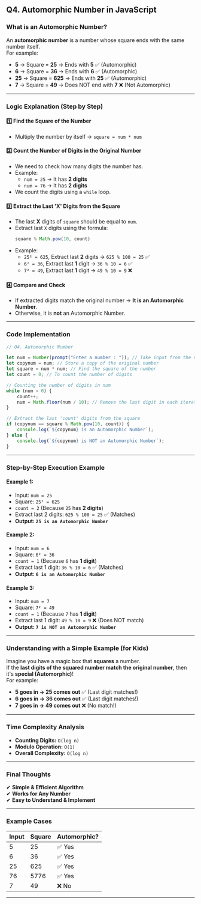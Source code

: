 ## **Q4. Automorphic Number in JavaScript**

### **What is an Automorphic Number?**  
An **automorphic number** is a number whose square ends with the same number itself.  
For example:
- **5** → Square = **25** → Ends with **5** ✅ (Automorphic)
- **6** → Square = **36** → Ends with **6** ✅ (Automorphic)
- **25** → Square = **625** → Ends with **25** ✅ (Automorphic)
- **7** → Square = **49** → Does NOT end with **7** ❌ (Not Automorphic)

---

### **Logic Explanation (Step by Step)**
#### **1️⃣ Find the Square of the Number**
   - Multiply the number by itself → `square = num * num`

#### **2️⃣ Count the Number of Digits in the Original Number**
   - We need to check how many digits the number has.
   - Example:  
     - `num = 25` → It has **2 digits**  
     - `num = 76` → It has **2 digits**
   - We count the digits using a `while` loop.

#### **3️⃣ Extract the Last 'X' Digits from the Square**
   - The last **X** digits of `square` should be equal to `num`.
   - Extract last `X` digits using the formula:
     ```javascript
     square % Math.pow(10, count)
     ```
   - Example:  
     - `25² = 625`, Extract last **2** digits → `625 % 100 = 25` ✅
     - `6² = 36`, Extract last **1** digit → `36 % 10 = 6` ✅
     - `7² = 49`, Extract last **1** digit → `49 % 10 = 9` ❌

#### **4️⃣ Compare and Check**
   - If extracted digits match the original number → **It is an Automorphic Number**.
   - Otherwise, it is **not** an Automorphic Number.

---

### **Code Implementation**
```javascript
// Q4. Automorphic Number

let num = Number(prompt("Enter a number : ")); // Take input from the user
let copynum = num; // Store a copy of the original number
let square = num * num; // Find the square of the number
let count = 0; // To count the number of digits

// Counting the number of digits in num
while (num > 0) {
    count++;
    num = Math.floor(num / 10); // Remove the last digit in each iteration
}

// Extract the last 'count' digits from the square
if (copynum == square % Math.pow(10, count)) {
    console.log(`${copynum} is an Automorphic Number`);
} else {
    console.log(`${copynum} is NOT an Automorphic Number`);
}
```

---

### **Step-by-Step Execution Example**
#### **Example 1:**
- Input: `num = 25`
- Square: `25² = 625`
- `count = 2` (Because `25` has **2 digits**)
- Extract last 2 digits: `625 % 100 = 25` ✅ (Matches)
- **Output: `25 is an Automorphic Number`**

#### **Example 2:**
- Input: `num = 6`
- Square: `6² = 36`
- `count = 1` (Because `6` has **1 digit**)
- Extract last 1 digit: `36 % 10 = 6` ✅ (Matches)
- **Output: `6 is an Automorphic Number`**

#### **Example 3:**
- Input: `num = 7`
- Square: `7² = 49`
- `count = 1` (Because `7` has **1 digit**)
- Extract last 1 digit: `49 % 10 = 9` ❌ (Does NOT match)
- **Output: `7 is NOT an Automorphic Number`**

---

### **Understanding with a Simple Example (for Kids)**
Imagine you have a magic box that **squares** a number.  
If the **last digits of the squared number match the original number**, then it's **special (Automorphic)**!  
For example:
- **5 goes in → 25 comes out** ✅ (Last digit matches!)
- **6 goes in → 36 comes out** ✅ (Last digit matches!)
- **7 goes in → 49 comes out** ❌ (No match!)

---

### **Time Complexity Analysis**
- **Counting Digits:** `O(log n)`
- **Modulo Operation:** `O(1)`
- **Overall Complexity:** `O(log n)`

---

### **Final Thoughts**
✔ **Simple & Efficient Algorithm**  
✔ **Works for Any Number**  
✔ **Easy to Understand & Implement**  

---

### **Example Cases**
| Input | Square | Automorphic? |
|-------|--------|--------------|
| 5     | 25     | ✅ Yes       |
| 6     | 36     | ✅ Yes       |
| 25    | 625    | ✅ Yes       |
| 76    | 5776   | ✅ Yes       |
| 7     | 49     | ❌ No       |

---